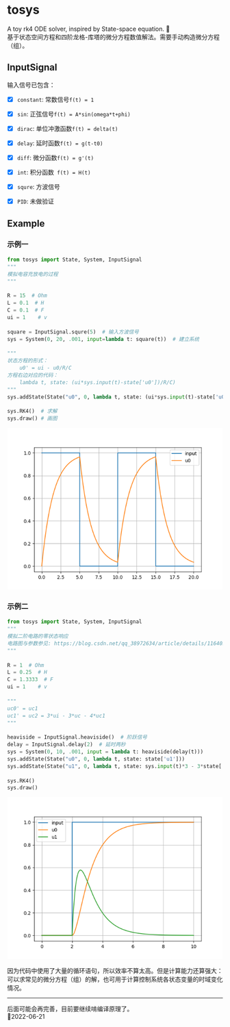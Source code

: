 # tosys
A toy rk4 ODE solver, inspired by State-space equation. 🍭  
基于状态空间方程和四阶龙格-库塔的微分方程数值解法。需要手动构造微分方程（组）。  

## InputSignal  
输入信号已包含：  
- [x] `constant`: 常数信号`f(t) = 1`
- [x] `sin`: 正弦信号`f(t) = A*sin(omega*t+phi)`
- [x] `dirac`: 单位冲激函数`f(t) = delta(t)`
- [x] `delay`: 延时函数`f(t) = g(t-t0)`
- [x] `diff`:  微分函数`f(t) = g'(t)`
- [x] `int`: 积分函数` f(t) = H(t)`
- [x] `squre`: 方波信号  
- [x] `PID`: 未做验证


## Example  

### 示例一

```Python
from tosys import State, System, InputSignal
"""
模拟电容充放电的过程    
"""

R = 15  # Ohm
L = 0.1  # H
C = 0.1  # F
ui = 1    # v

square = InputSignal.squre(5)  # 输入方波信号
sys = System(0, 20, .001, input=lambda t: square(t))  # 建立系统

"""
状态方程的形式：
    u0' = ui - u0/R/C  
方程右边对应的代码：
    lambda t, state: (ui*sys.input(t)-state['u0'])/R/C)
"""
sys.addState(State("u0", 0, lambda t, state: (ui*sys.input(t)-state['u0'])/R/C))

sys.RK4()  # 求解
sys.draw() # 画图
```  

![](img/exp_01.png)  

### 示例二  
```python
from tosys import State, System, InputSignal
"""
模拟二阶电路的零状态响应  
电路图与参数参见: https://blog.csdn.net/qq_38972634/article/details/116405600
"""

R = 1  # Ohm
L = 0.25  # H
C = 1.3333  # F
ui = 1    # v

""" 
uc0' = uc1  
uc1' = uc2 = 3*ui - 3*uc - 4*uc1  
"""

heaviside = InputSignal.heaviside()  # 阶跃信号
delay = InputSignal.delay(2)  # 延时两秒
sys = System(0, 10, .001, input = lambda t: heaviside(delay(t)))
sys.addState(State("u0", 0, lambda t, state: state['u1']))
sys.addState(State("u1", 0, lambda t, state: sys.input(t)*3 - 3*state['u0'] - 4*state['u1']))

sys.RK4()
sys.draw()
```
![](img/exp_02.png)  


因为代码中使用了大量的循环语句，所以效率不算太高。但是计算能力还算强大：可以求常见的微分方程（组）的解，也可用于计算控制系统各状态变量的时域变化情况。  

-----  
后面可能会再完善，目前要继续啃编译原理了。   
📅2022-06-21